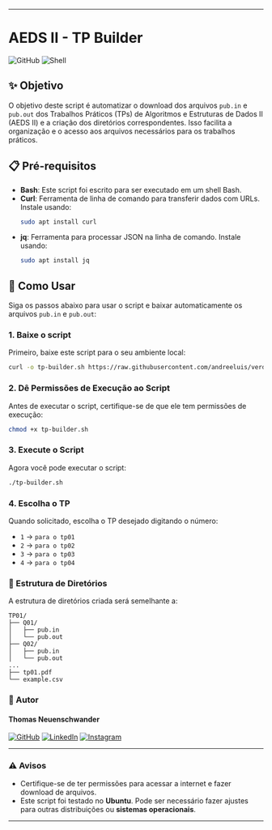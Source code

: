 
---

# AEDS II - TP Builder

![GitHub](https://img.shields.io/github/license/thomneuenschwander/aeds2-tp-downloader)
![Shell](https://img.shields.io/badge/Shell-Bash-blue)

## ✨ Objetivo

O objetivo deste script é automatizar o download dos arquivos `pub.in` e `pub.out` dos Trabalhos Práticos (TPs) de Algoritmos e Estruturas de Dados II (AEDS II) e a criação dos diretórios correspondentes. Isso facilita a organização e o acesso aos arquivos necessários para os trabalhos práticos.

## 📋 Pré-requisitos

- **Bash**: Este script foi escrito para ser executado em um shell Bash.
- **Curl**: Ferramenta de linha de comando para transferir dados com URLs. Instale usando:
  ```bash
  sudo apt install curl
  ```
- **jq**: Ferramenta para processar JSON na linha de comando. Instale usando:
  ```bash
  sudo apt install jq
  ```

## 🚀 Como Usar

Siga os passos abaixo para usar o script e baixar automaticamente os arquivos `pub.in` e `pub.out`:

### 1. Baixe o script

Primeiro, baixe este script para o seu ambiente local:

```bash
curl -o tp-builder.sh https://raw.githubusercontent.com/andreeluis/verde-cli/main/tp-builder.sh
```

### 2. Dê Permissões de Execução ao Script

Antes de executar o script, certifique-se de que ele tem permissões de execução:

```bash
chmod +x tp-builder.sh
```

### 3. Execute o Script

Agora você pode executar o script:

```bash
./tp-builder.sh
```

### 4. Escolha o TP

Quando solicitado, escolha o TP desejado digitando o número:

- `1` -> `para o tp01`
- `2` -> `para o tp02`
- `3` -> `para o tp03`
- `4` -> `para o tp04`

### 📁 Estrutura de Diretórios

A estrutura de diretórios criada será semelhante a:

```
TP01/
├── Q01/
│   ├── pub.in
│   └── pub.out
├── Q02/
│   ├── pub.in
│   └── pub.out
...
├── tp01.pdf
└── example.csv
```

### 📝 Autor

#### Thomas Neuenschwander

[![GitHub](https://img.shields.io/badge/GitHub-000?logo=github&logoColor=white&style=flat-square)](https://github.com/thomneuenschwander)
[![LinkedIn](https://img.shields.io/badge/LinkedIn-0077B5?logo=linkedin&logoColor=white&style=flat-square)](https://www.linkedin.com/in/thomas-neuenschwander-87a568267/)
[![Instagram](https://img.shields.io/badge/Instagram-E4405F?logo=instagram&logoColor=white&style=flat-square)](https://www.instagram.com/puccomp/)

---

### ⚠️ Avisos

- Certifique-se de ter permissões para acessar a internet e fazer download de arquivos.
- Este script foi testado no **Ubuntu**. Pode ser necessário fazer ajustes para outras distribuições ou **sistemas operacionais**.

---
